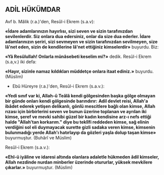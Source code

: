 ## ADİL HÜKÜMDAR

Avf b. Mâlik (r.a.)'den, Resûl-i Ekrem (s.a.v):

**«İdare adamlarınızın hayırlısı, sizi seven ve sizin tarafınızdan sevilenlerdir. Siz onlara dua edersiniz, onlar da size dua ederler. İdare adam­larınızın şeriri, sizi sevmeyen ve sizin tarafınız­dan sevilmeyen, size lâ'net eden, sizin de kendi­lerine lâ'net ettiğiniz kimselerdir»** buyurdu. Biz:

**«Yâ Resûlullah! Onlarla münâsebeti keselim mi?»** dedik. Resûl-i Ekrem (s.a,v.) iki defa:

**«Hayır, sizinle namaz kıldıkları müddetçe onlara itaat ediniz.»** buyurdu. (Müslim)

- Ebû Hüreyre (r.a.)'den, Resûl-i Ekrem (s.a.v.):

**«Yedi sınıf var ki, Allah-û Teâlâ kendi gölgesinden başka gölge olmayan bir günde on­ları kendi gölgesinde barındırır:**
**Adil devlet reisi, Allah'a ibâdet ederek yeti­şen delikanlı, gönlü mescitlere bağlı olan kimse, Allah rızası için birbirlerini seven ve bunun üze­rine toplanan ve ayrılan iki kimse, şeref ve mev­ki sahibi güzel bir kadın kendisine arz-ı nefs et­tiği halde "Allah'tan korkarım." diye bu teklîfi reddeden kimse, sağ elinin verdiğini sol eli duymayacak surette gizli sadaka veren kimse, kim­senin bulunmadığı yerde Allah'ı hatırlayıp da gözleri yaşla dolup taşan kimse»** buyurmuştur. (Buhârî ve Müslim)

Resûl-i Ekrem (s.a.v.):

**«Ehl-ü iyâline ve idaresi altında olanlara adaletle hükmeden âdil kimseler, Allah nezdinde nurdan minberler üzerinde otururlar, yüksek mevkilere çıkarlar.»** buyurmuştur. (Müslim)
